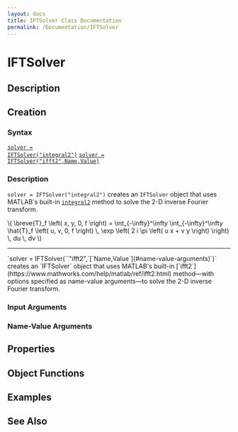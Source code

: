 ```yaml
---
layout: docs
title: IFTSolver Class Documentation
permalink: /Documentation/IFTSolver
---
```


# IFTSolver

## Description

## Creation

### Syntax
<a href="#d1"><code class="hang">solver = IFTSolver(<wbr>"integral2")</code></a>
<a href="#d2"><code class="hang">solver = IFTSolver(<wbr>"ifft2",<wbr>Name,<wbr>Value)</code></a><br>

### Description
<a id="d1"></a>
`solver = IFTSolver(`<wbr>`"integral2")` creates an `IFTSolver` object that uses MATLAB's built-in [`integral2`](https://www.mathworks.com/help/matlab/ref/integral2.html) method to solve the 2-D inverse Fourier transform.
<p>
  \(
    \breve{T}_f \left( x, y, 0, f \right) = 
    \int_{-\infty}^\infty \int_{-\infty}^\infty 
    \hat{T}_f \left( u, v, 0, f \right) \, 
    \exp \left( 2 i \pi \left( u x + v y \right) \right) \, du \, dv
  \)
</p>
<hr>
<a id="d2"></a>
`solver = IFTSolver(`<wbr>`"ifft2",`<wbr>[`Name,Value`](#name-value-arguments)`)` creates an `IFTSolver` object that uses MATLAB's built-in [`ifft2`](https://www.mathworks.com/help/matlab/ref/ifft2.html) method—with options specified as name-value arguments—to solve the 2-D inverse Fourier transform.

### Input Arguments

### Name-Value Arguments

## Properties

## Object Functions

## Examples

## See Also

